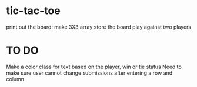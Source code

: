 # tic-tac-toe
print out the board: make 3X3 array
store the board
play against two players

# TO DO
Make a color class for text based on the player, win or tie status
Need to make sure user cannot change submissions after entering a row and column